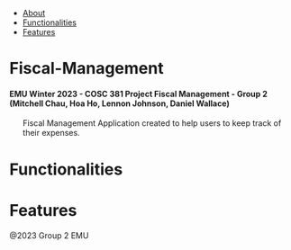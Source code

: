 <!-- TOC -->
* [About](#fiscal-management)
* [Functionalities](#functionalities)
* [Features](#features)
<!-- TOC -->

# Fiscal-Management

<h4>EMU Winter 2023 - COSC 381 Project Fiscal Management - Group 2 (Mitchell Chau, Hoa Ho, Lennon Johnson, Daniel Wallace)</h4> 
<ul>Fiscal Management Application created to help users to keep track of their expenses.</ul>



# Functionalities

# Features 

@2023 Group 2 EMU